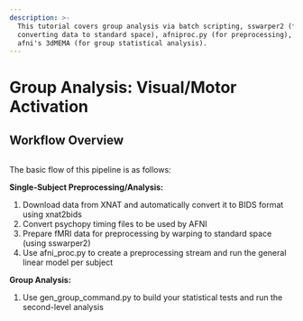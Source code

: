 ```yaml
---
description: >-
  This tutorial covers group analysis via batch scripting, sswarper2 (for
  converting data to standard space), afniproc.py (for preprocessing), and
  afni's 3dMEMA (for group statistical analysis).
---
```


# Group Analysis: Visual/Motor Activation

## Workflow Overview

<figure><img src="../../../.gitbook/assets/Screenshot 2025-09-15 at 2.38.38 PM.png" alt=""><figcaption></figcaption></figure>

The basic flow of this pipeline is as follows:&#x20;

**Single-Subject Preprocessing/Analysis:**&#x20;

1. Download data from XNAT and automatically convert it to BIDS format using xnat2bids
2. Convert psychopy timing files to be used by AFNI
3. Prepare fMRI data for preprocessing by warping to standard space (using sswarper2)
4. Use afni\_proc.py to create a preprocessing stream and run the general linear model per subject

**Group Analysis:**&#x20;

1. Use gen\_group\_command.py to build your statistical tests and run the second-level analysis

